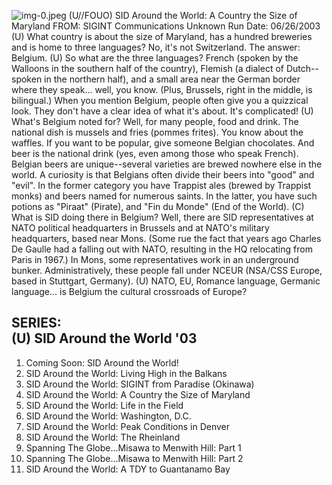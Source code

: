 ![img-0.jpeg](img-0.jpeg)
(U//FOUO) SID Around the World: A Country the Size of Maryland
FROM: SIGINT Communications
Unknown
Run Date: 06/26/2003
(U) What country is about the size of Maryland, has a hundred breweries and is home to three languages? No, it's not Switzerland. The answer: Belgium.
(U) So what are the three languages? French (spoken by the Walloons in the southern half of the country), Flemish (a dialect of Dutch-- spoken in the northern half), and a small area near the German border where they speak... well, you know. (Plus, Brussels, right in the middle, is bilingual.) When you mention Belgium, people often give you a quizzical look. They don't have a clear idea of what it's about. It's complicated!
(U) What's Belgium noted for? Well, for many people, food and drink. The national dish is mussels and fries (pommes frites). You know about the waffles. If you want to be popular, give someone Belgian chocolates. And beer is the national drink (yes, even among those who speak French). Belgian beers are unique--several varieties are brewed nowhere else in the world. A curiosity is that Belgians often divide their beers into "good" and "evil". In the former category you have Trappist ales (brewed by Trappist monks) and beers named for numerous saints. In the latter, you have such potions as "Piraat" (Pirate), and "Fin du Monde" (End of the World).
(C) What is SID doing there in Belgium? Well, there are SID representatives at NATO political headquarters in Brussels and at NATO's military headquarters, based near Mons. (Some rue the fact that years ago Charles De Gaulle had a falling out with NATO, resulting in the HQ relocating from Paris in 1967.) In Mons, some representatives work in an underground bunker. Administratively, these people fall under NCEUR (NSA/CSS Europe, based in Stuttgart, Germany).
(U) NATO, EU, Romance language, Germanic language... is Belgium the cultural crossroads of Europe?

## SERIES: <br> (U) SID Around the World '03

1. Coming Soon: SID Around the World!
2. SID Around the World: Living High in the Balkans
3. SID Around the World: SIGINT from Paradise (Okinawa)
4. SID Around the World: A Country the Size of Maryland
5. SID Around the World: Life in the Field
6. SID Around the World: Washington, D.C.
7. SID Around the World: Peak Conditions in Denver
8. SID Around the World: The Rheinland
9. Spanning The Globe...Misawa to Menwith Hill: Part 1
10. Spanning The Globe...Misawa to Menwith Hill: Part 2
11. SID Around the World: A TDY to Guantanamo Bay
